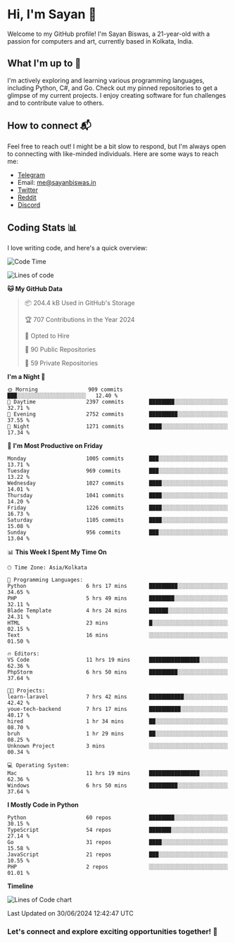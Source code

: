 # Hi, I'm Sayan 👋

Welcome to my GitHub profile! I'm Sayan Biswas, a 21-year-old with a passion for computers and art, currently based in Kolkata, India.

## What I'm up to 🚀

I'm actively exploring and learning various programming languages, including Python, C#, and Go. Check out my pinned repositories to get a glimpse of my current projects. I enjoy creating software for fun challenges and to contribute value to others.

## How to connect 📬

Feel free to reach out! I might be a bit slow to respond, but I'm always open to connecting with like-minded individuals. Here are some ways to reach me:

- [Telegram](https://t.me/dank_as_fuck)
- Email: [me@sayanbiswas.in](mailto:me@sayanbiswas.in)
- [Twitter](https://twitter.com/TheDankDel)
- [Reddit](https://www.reddit.com/user/dank_as_fuck_/)
- [Discord](https://discordapp.com/users/506536929152466945)

## Coding Stats 📊

I love writing code, and here's a quick overview:

<!--START_SECTION:waka-->
![Code Time](http://img.shields.io/badge/Code%20Time-1%2C647%20hrs%2017%20mins-blue)

![Lines of code](https://img.shields.io/badge/From%20Hello%20World%20I%27ve%20Written-5.7%20million%20lines%20of%20code-blue)

**🐱 My GitHub Data** 

> 📦 204.4 kB Used in GitHub's Storage 
 > 
> 🏆 707 Contributions in the Year 2024
 > 
> 💼 Opted to Hire
 > 
> 📜 90 Public Repositories 
 > 
> 🔑 59 Private Repositories 
 > 
**I'm a Night 🦉** 

```text
🌞 Morning                909 commits         ███░░░░░░░░░░░░░░░░░░░░░░   12.40 % 
🌆 Daytime                2397 commits        ████████░░░░░░░░░░░░░░░░░   32.71 % 
🌃 Evening                2752 commits        █████████░░░░░░░░░░░░░░░░   37.55 % 
🌙 Night                  1271 commits        ████░░░░░░░░░░░░░░░░░░░░░   17.34 % 
```
📅 **I'm Most Productive on Friday** 

```text
Monday                   1005 commits        ███░░░░░░░░░░░░░░░░░░░░░░   13.71 % 
Tuesday                  969 commits         ███░░░░░░░░░░░░░░░░░░░░░░   13.22 % 
Wednesday                1027 commits        ████░░░░░░░░░░░░░░░░░░░░░   14.01 % 
Thursday                 1041 commits        ████░░░░░░░░░░░░░░░░░░░░░   14.20 % 
Friday                   1226 commits        ████░░░░░░░░░░░░░░░░░░░░░   16.73 % 
Saturday                 1105 commits        ████░░░░░░░░░░░░░░░░░░░░░   15.08 % 
Sunday                   956 commits         ███░░░░░░░░░░░░░░░░░░░░░░   13.04 % 
```


📊 **This Week I Spent My Time On** 

```text
🕑︎ Time Zone: Asia/Kolkata

💬 Programming Languages: 
Python                   6 hrs 17 mins       █████████░░░░░░░░░░░░░░░░   34.65 % 
PHP                      5 hrs 49 mins       ████████░░░░░░░░░░░░░░░░░   32.11 % 
Blade Template           4 hrs 24 mins       ██████░░░░░░░░░░░░░░░░░░░   24.31 % 
HTML                     23 mins             █░░░░░░░░░░░░░░░░░░░░░░░░   02.15 % 
Text                     16 mins             ░░░░░░░░░░░░░░░░░░░░░░░░░   01.50 % 

🔥 Editors: 
VS Code                  11 hrs 19 mins      ████████████████░░░░░░░░░   62.36 % 
PhpStorm                 6 hrs 50 mins       █████████░░░░░░░░░░░░░░░░   37.64 % 

🐱‍💻 Projects: 
learn-laravel            7 hrs 42 mins       ███████████░░░░░░░░░░░░░░   42.42 % 
youe-tech-backend        7 hrs 17 mins       ██████████░░░░░░░░░░░░░░░   40.17 % 
hired                    1 hr 34 mins        ██░░░░░░░░░░░░░░░░░░░░░░░   08.70 % 
bruh                     1 hr 29 mins        ██░░░░░░░░░░░░░░░░░░░░░░░   08.25 % 
Unknown Project          3 mins              ░░░░░░░░░░░░░░░░░░░░░░░░░   00.34 % 

💻 Operating System: 
Mac                      11 hrs 19 mins      ████████████████░░░░░░░░░   62.36 % 
Windows                  6 hrs 50 mins       █████████░░░░░░░░░░░░░░░░   37.64 % 
```

**I Mostly Code in Python** 

```text
Python                   60 repos            ████████░░░░░░░░░░░░░░░░░   30.15 % 
TypeScript               54 repos            ███████░░░░░░░░░░░░░░░░░░   27.14 % 
Go                       31 repos            ████░░░░░░░░░░░░░░░░░░░░░   15.58 % 
JavaScript               21 repos            ███░░░░░░░░░░░░░░░░░░░░░░   10.55 % 
PHP                      2 repos             ░░░░░░░░░░░░░░░░░░░░░░░░░   01.01 % 
```



**Timeline**

![Lines of Code chart](https://raw.githubusercontent.com/Dank-del/Dank-del/main/assets/bar_graph.png)


 Last Updated on 30/06/2024 12:42:47 UTC
<!--END_SECTION:waka-->

### Let's connect and explore exciting opportunities together! 🚀
